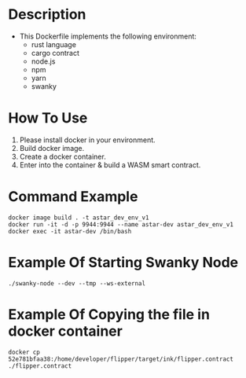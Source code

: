 # Description
- This Dockerfile implements the following environment:
  - rust language
  - cargo contract
  - node.js
  - npm
  - yarn
  - swanky

# How To Use
1. Please install docker in your environment.
1. Build docker image.
1. Create a docker container.
1. Enter into the container & build a WASM smart contract.

# Command Example
```
docker image build . -t astar_dev_env_v1
docker run -it -d -p 9944:9944 --name astar-dev astar_dev_env_v1
docker exec -it astar-dev /bin/bash
```

# Example Of Starting Swanky Node
```
./swanky-node --dev --tmp --ws-external
```

# Example Of Copying the file in docker container
```
docker cp 52e781bfaa38:/home/developer/flipper/target/ink/flipper.contract ./flipper.contract
```

